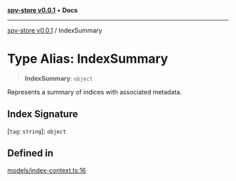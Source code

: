 [**spv-store v0.0.1**](../README.md) • **Docs**

***

[spv-store v0.0.1](../globals.md) / IndexSummary

# Type Alias: IndexSummary

> **IndexSummary**: `object`

Represents a summary of indices with associated metadata.

## Index Signature

 \[`tag`: `string`\]: `object`

## Defined in

[models/index-context.ts:16](https://github.com/shruggr/ts-casemod-spv/blob/8cad294f9d357aecab6b1c47b568729155023889/src/models/index-context.ts#L16)
